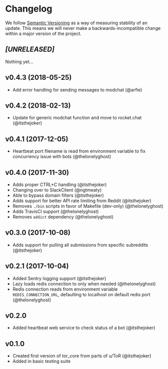 # Changelog

We follow [Semantic Versioning](http://semver.org/) as a way of measuring stability of an update. This
means we will never make a backwards-incompatible change within a major version of the project.

## _[UNRELEASED]_

Nothing yet...

## v0.4.3 (2018-05-25)

- Add error handling for sending messages to modchat (@arfie)

## v0.4.2 (2018-02-13)

- Update for generic modchat function and move to rocket.chat (@itsthejoker)

## v0.4.1 (2017-12-05)

- Heartbeat port filename is read from environment variable to fix concurrency issue with bots (@thelonelyghost)

## v0.4.0 (2017-11-30)

- Adds proper CTRL+C handling (@itsthejoker)
- Changing over to SlackClient (@ngtmeaty)
- Able to bypass domain filters (@itsthejoker)
- Adds support for better API rate limiting from Reddit (@itsthejoker)
- Removes `./bin` scripts in favor of Makefile (dev-only) (@thelonelyghost)
- Adds TravisCI support (@thelonelyghost)
- Removes `addict` dependency (@thelonelyghost)

## v0.3.0 (2017-10-08)

- Adds support for pulling all submissions from specific subreddits (@itsthejoker)

## v0.2.1 (2017-10-04)

- Added Sentry logging support (@itsthejoker)
- Lazy loads redis connection to only when needed (@thelonelyghost)
- Redis connection reads from environment variable `REDIS_CONNECTION_URL`, defaulting to localhost on default redis port (@thelonelyghost)

## v0.2.0

- Added heartbeat web service to check status of a bot (@itsthejoker)

## v0.1.0

- Created first version of tor_core from parts of u/ToR (@itsthejoker)
- Added in basic testing suite

